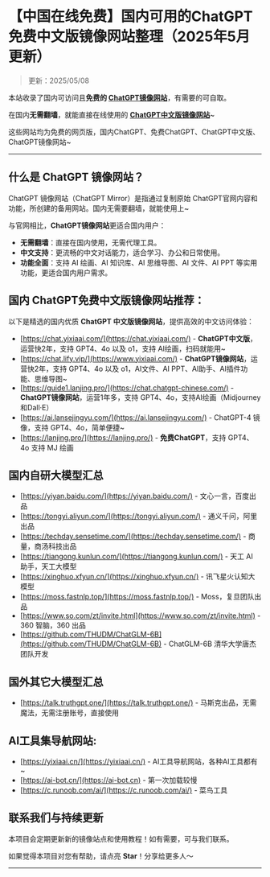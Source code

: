 # 【中国在线免费】国内可用的ChatGPT免费中文版镜像网站整理（2025年5月更新）

> 更新：2025/05/08     

本站收录了国内可访问且**免费的 [ChatGPT镜像网站](https://chat.yixiaai.com)**，有需要的可自取。

在国内**无需翻墙**，就能直接在线使用的 [**ChatGPT中文版镜像网站**](https://chat.lanjing.pro)~

这些网站均为免费的网页版，国内ChatGPT、免费ChatGPT、ChatGPT中文版、ChatGPT镜像网站~ 

---

## 什么是 ChatGPT 镜像网站？

ChatGPT 镜像网站（ChatGPT Mirror）是指通过复制原始 ChatGPT官网内容和功能，所创建的备用网站。国内无需要翻墙，就能使用上~

与官网相比，**ChatGPT镜像网站**更适合国内用户：

- **无需翻墙**：直接在国内使用，无需代理工具。
- **中文支持**：更流畅的中文对话能力，适合学习、办公和日常使用。
- **功能全面**：支持 AI 绘画、AI 知识库、AI 思维导图、AI 文件、AI PPT 等实用功能，更适合国内用户需求。

## 国内 ChatGPT免费中文版镜像网站推荐：

以下是精选的国内优质 **ChatGPT 中文版镜像网站**，提供高效的中文访问体验：
- [https://chat.yixiaai.com/](https://chat.yixiaai.com/) - **ChatGPT中文版**，运营快2年，支持 GPT4、4o 以及 o1，支持 AI绘画，扫码就能用~
- [https://chat.lify.vip/](https://www.yixiaai.com/) - **ChatGPT镜像网站**，运营快2年，支持 GPT4、4o 以及 o1，AI文件、AI PPT、AI助手、AI插件功能、思维导图~
- [https://guide1.lanjing.pro/](https://chat.chatgpt-chinese.com/) - **ChatGPT镜像网站**，运营1年多，支持 GPT4、4o，支持AI绘画（Midjourney和Dall·E）
- [https://ai.lansejingyu.com/](https://ai.lansejingyu.com/) - ChatGPT-4 镜像，支持 GPT4、4o，简单便捷~
- [https://lanjing.pro/](https://lanjing.pro/) - **免费ChatGPT**，支持 GPT4、4o 支持 MJ 绘画

## 国内自研大模型汇总

- [https://yiyan.baidu.com/](https://yiyan.baidu.com/) - 文心一言，百度出品
- [https://tongyi.aliyun.com/](https://tongyi.aliyun.com/) - 通义千问，阿里出品
- [https://techday.sensetime.com/](https://techday.sensetime.com/) - 商量，商汤科技出品
- [https://tiangong.kunlun.com/](https://tiangong.kunlun.com/) - 天工 AI 助手，天工大模型
- [https://xinghuo.xfyun.cn/](https://xinghuo.xfyun.cn/) - 讯飞星火认知大模型
- [https://moss.fastnlp.top/](https://moss.fastnlp.top/) - Moss，复旦团队出品
- [https://www.so.com/zt/invite.html](https://www.so.com/zt/invite.html) - 360 智脑，360 出品
- [https://github.com/THUDM/ChatGLM-6B](https://github.com/THUDM/ChatGLM-6B) - ChatGLM-6B 清华大学唐杰团队开发

## 国外其它大模型汇总

- [https://talk.truthgpt.one/](https://talk.truthgpt.one/) - 马斯克出品，无需魔法，无需注册账号，直接使用

## AI工具集导航网站:
- [https://yixiaai.cn/](https://yixiaai.cn/) - AI工具导航网站，各种AI工具都有~
- [https://ai-bot.cn/](https://ai-bot.cn) - 第一次加载较慢
- [https://c.runoob.com/ai/](https://c.runoob.com/ai/) - 菜鸟工具

## 联系我们与持续更新

本项目会定期更新新的镜像站点和使用教程！如有需要，可与我们联系。

如果觉得本项目对您有帮助，请点亮 **Star**！分享给更多人～

---
